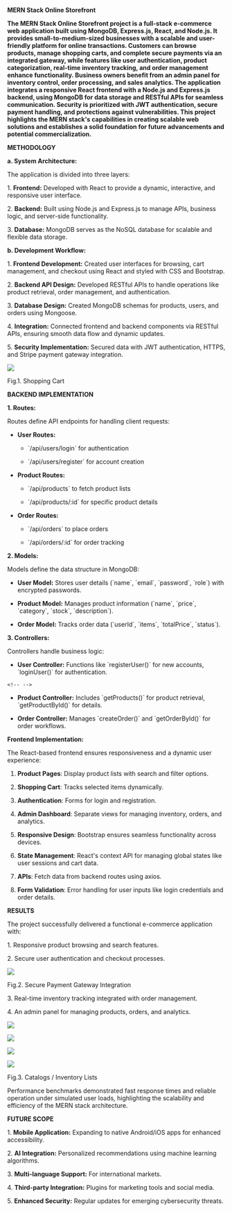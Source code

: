 **MERN Stack Online Storefront**

**The MERN Stack Online Storefront project is a full-stack e-commerce
web application built using MongoDB, Express.js, React, and Node.js. It
provides small-to-medium-sized businesses with a scalable and
user-friendly platform for online transactions. Customers can browse
products, manage shopping carts, and complete secure payments via an
integrated gateway, while features like user authentication, product
categorization, real-time inventory tracking, and order management
enhance functionality. Business owners benefit from an admin panel for
inventory control, order processing, and sales analytics. The
application integrates a responsive React frontend with a Node.js and
Express.js backend, using MongoDB for data storage and RESTful APIs for
seamless communication. Security is prioritized with JWT authentication,
secure payment handling, and protections against vulnerabilities. This
project highlights the MERN stack\'s capabilities in creating scalable
web solutions and establishes a solid foundation for future advancements
and potential commercialization.**

**METHODOLOGY**

**a. System Architecture:**

The application is divided into three layers:

1\. **Frontend:** Developed with React to provide a dynamic,
interactive, and responsive user interface.

2\. **Backend:** Built using Node.js and Express.js to manage APIs,
business logic, and server-side functionality.

3\. **Database:** MongoDB serves as the NoSQL database for scalable and
flexible data storage.

**b. Development Workflow:**

1\. **Frontend Development:** Created user interfaces for browsing, cart
management, and checkout using React and styled with CSS and Bootstrap.

2\. **Backend API Design:** Developed RESTful APIs to handle operations
like product retrieval, order management, and authentication.

3\. **Database Design:** Created MongoDB schemas for products, users,
and orders using Mongoose.

4\. **Integration:** Connected frontend and backend components via
RESTful APIs, ensuring smooth data flow and dynamic updates.

5\. **Security Implementation:** Secured data with JWT authentication,
HTTPS, and Stripe payment gateway integration.

![](image1.png)

Fig.1. Shopping Cart

**BACKEND IMPLEMENTATION**

**1. Routes:**

Routes define API endpoints for handling client requests:

-   **User Routes:**

    -   \`/api/users/login\` for authentication

    -   \`/api/users/register\` for account creation

-   **Product Routes:**

    -   \`/api/products\` to fetch product lists

    -   \`/api/products/:id\` for specific product details

-   **Order Routes:**

    -   \`/api/orders\` to place orders

    -   \`/api/orders/:id\` for order tracking

**2. Models:**

Models define the data structure in MongoDB:

-   **User Model:** Stores user details (\`name\`, \`email\`,
    \`password\`, \`role\`) with encrypted passwords.

-   **Product Model:** Manages product information (\`name\`, \`price\`,
    \`category\`, \`stock\`, \`description\`).

-   **Order Model:** Tracks order data (\`userId\`, \`items\`,
    \`totalPrice\`, \`status\`).

**3. Controllers:**

Controllers handle business logic:

-   **User Controller:** Functions like \`registerUser()\` for new
    accounts, \`loginUser()\` for authentication.

```{=html}
<!-- -->
```
-   **Product Controller:** Includes \`getProducts()\` for product
    retrieval, \`getProductById()\` for details.

-   **Order Controller:** Manages \`createOrder()\` and
    \`getOrderById()\` for order workflows.

**Frontend Implementation:**

The React-based frontend ensures responsiveness and a dynamic user
experience:

1.  **Product Pages**: Display product lists with search and filter
    options.

2.  **Shopping Cart**: Tracks selected items dynamically.

3.  **Authentication**: Forms for login and registration.

4.  **Admin Dashboard**: Separate views for managing inventory, orders,
    and analytics.

5.  **Responsive Design**: Bootstrap ensures seamless functionality
    across devices.

6.  **State Management**: React\'s context API for managing global
    states like user sessions and cart data.

7.  **APIs**: Fetch data from backend routes using axios.

8.  **Form Validation**: Error handling for user inputs like login
    credentials and order details.

**RESULTS**

The project successfully delivered a functional e-commerce application
with:

1\. Responsive product browsing and search features.

2\. Secure user authentication and checkout processes.

![](image2.png)

Fig.2. Secure Payment Gateway Integration

3\. Real-time inventory tracking integrated with order management.

4\. An admin panel for managing products, orders, and analytics.

![](image3.png)

![](image4.png)

![](image5.png)

![](image6.png)

Fig.3. Catalogs / Inventory Lists

Performance benchmarks demonstrated fast response times and reliable
operation under simulated user loads, highlighting the scalability and
efficiency of the MERN stack architecture.

**FUTURE SCOPE**

1\. **Mobile Application:** Expanding to native Android/iOS apps for
enhanced accessibility.

2\. **AI Integration:** Personalized recommendations using machine
learning algorithms.

3\. **Multi-language Support:** For international markets.

4\. **Third-party Integration:** Plugins for marketing tools and social
media.

5\. **Enhanced Security:** Regular updates for emerging cybersecurity
threats.
